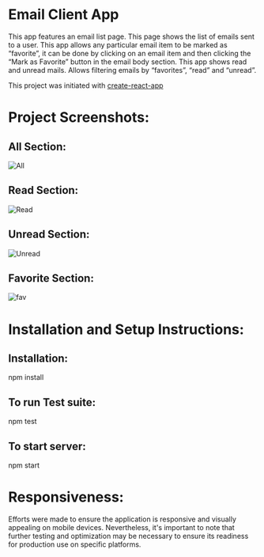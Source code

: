# Email Client App
This app features an email list page. This page shows the list of emails sent to a user.
This app allows any particular email item to be marked as “favorite”, it can be done by clicking on an email item and then clicking the “Mark as Favorite” button in the email body section.
This app shows read and unread mails.
Allows filtering emails by “favorites”, “read” and “unread”.

This project was initiated with [create-react-app](https://create-react-app.dev/docs/running-tests/)

# Project Screenshots:

## All Section:
![All](https://github.com/hariHaran1107/Email_client_app/assets/139457222/5a840c72-10d0-4bec-9228-2f7bb6131598)

## Read  Section:
![Read](https://github.com/hariHaran1107/Email_client_app/assets/139457222/4c06bc48-d29b-49ee-86c8-4b632a7c7ff1)


## Unread Section:
![Unread](https://github.com/hariHaran1107/Email_client_app/assets/139457222/c8eca5da-04fe-440b-ac4d-5cd8a6550307)

## Favorite Section:
![fav](https://github.com/hariHaran1107/Email_client_app/assets/139457222/83e9d310-3396-463e-8748-d83421a4c054)

# Installation and Setup Instructions:

## Installation:
npm install

## To run Test suite:
npm test

## To start server:
npm start

# Responsiveness:
Efforts were made to ensure the application is responsive and visually appealing on mobile devices. Nevertheless, it's important to note that further testing and optimization may be necessary to ensure its readiness for production use on specific platforms.






